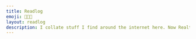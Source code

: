 ```yaml
---
title: Readlog
emoji: 🧑🏻‍🏫
layout: readlog
description: I collate stuff I find around the internet here. Now Realtime!
---
```

